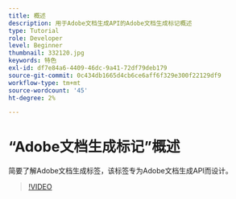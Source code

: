 ```yaml
---
title: 概述
description: 用于Adobe文档生成API的Adobe文档生成标记概述
type: Tutorial
role: Developer
level: Beginner
thumbnail: 332120.jpg
keywords: 特色
exl-id: df7e84a6-4409-46dc-9a41-72df79deb179
source-git-commit: 0c434db1665d4cb6ce6aff6f329e300f22129df9
workflow-type: tm+mt
source-wordcount: '45'
ht-degree: 2%

---
```


# “Adobe文档生成标记”概述

简要了解Adobe文档生成标签，该标签专为Adobe文档生成API而设计。

>[!VIDEO](https://video.tv.adobe.com/v/332120?hidetitle=true)
